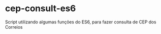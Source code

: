# cep-consult-es6
Script utilizando algumas funções do ES6, para fazer consulta de CEP dos Correios
